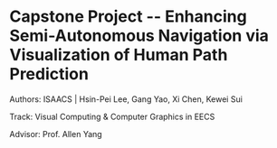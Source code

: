 # Capstone Project -- Enhancing Semi-Autonomous Navigation via Visualization of Human Path Prediction

Authors: ISAACS | Hsin-Pei Lee, Gang Yao, Xi Chen, Kewei Sui

Track: Visual Computing & Computer Graphics in EECS

Advisor: Prof. Allen Yang
